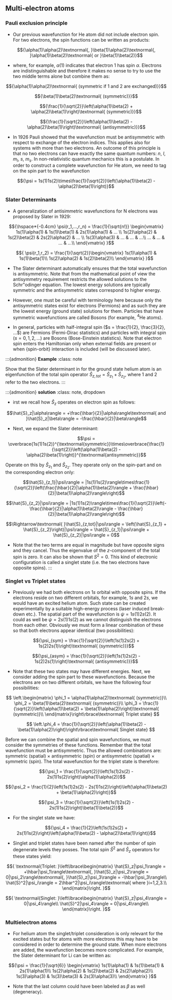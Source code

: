 ## Multi-electron atoms

### Pauli exclusion principle

- Our previous wavefunction for He atom did not include electron spin. For two electrons, the spin functions can be written as products:

$${\alpha(1)\alpha(2)\textnormal{, }\beta(1)\alpha(2)\textnormal{, }\alpha(1)\beta(2)\textnormal{ or  }\beta(1)\beta(2)}$$

- where, for example, $\alpha(1)$ indicates that electron 1 has spin $\alpha$. Electrons are indistinguishable and therefore it makes no sense to try to use the two middle terms alone but combine them as:


$${\alpha(1)\alpha(2)\textnormal{ (symmetric if 1 and 2 are exchanged)}}$$

$${\beta(1)\beta(2)\textnormal{ (symmetric)}}$$

$${\frac{1}{\sqrt{2}}\left(\alpha(1)\beta(2) + \alpha(2)\beta(1)\right)\textnormal{ (symmetric)}}$$

$${\frac{1}{\sqrt{2}}\left(\alpha(1)\beta(2) - \alpha(2)\beta(1)\right)\textnormal{ (antisymmetric)}}$$


- In 1926 Pauli showed that the wavefunction must be antisymmetric with respect to exchange of the electron indices. This applies also for systems with more than two electrons. An outcome of this principle is that no two electrons can have exactly the same quantum numbers: $n$, $l$, $m_l$, $s$, $m_s$. In non-relativistic quantum mechanics this is a postulate. In order to construct a complete wavefunction for He atom, we need to tag on the spin part to the wavefunction

$${\psi = 1s(1)1s(2)\times\frac{1}{\sqrt{2}}\left(\alpha(1)\beta(2) - \alpha(2)\beta(1)\right)}$$

### Slater Determinants

- A generalization of antisimmetric wavefunctions for N electrons was proposed by Slater in 1929:

$${\hspace*{-0.4cm}
\psi(r_1,...,r_n) = \frac{1}{\sqrt{n!}}
\begin{vmatrix}
1s(1)\alpha(1) & 1s(1)\beta(1) & 2s(1)\alpha(1) & ... \\
1s(2)\alpha(2) & 1s(2)\beta(2) & 2s(2)\alpha(2) & ... \\
1s(3)\alpha(3) & ... & ... & ...\\
... & ... & ... & ...\\
\end{vmatrix}
}$$


$${
\psi(r_1,r_2) = \frac{1}{\sqrt{2}}\begin{vmatrix}
1s(1)\alpha(1) & 1s(1)\beta(1)\\
1s(2)\alpha(2) & 1s(2)\beta(2)\\
\end{vmatrix}
}$$


- The Slater determinant automatically ensures that the total wavefunction is antisymmetric. Note that from the mathematical point of view the antisymmetry requirement restricts the allowed solutions to the Schr\"odinger equation. The lowest energy solutions are typically symmetric and the antisymmetric states correspond to higher energy. 
- However, one must be careful with terminology here because only the antisymmetric states exist for electrons (Fermions) and as such they are the lowest energy (ground state) solutions for them. Particles that have symmetric wavefunctions are called Bosons (for example, $^4$He atoms).


- In general, particles with half-integral spin ($s = \frac{1}{2}, \frac{3}{2}, ...$) are Fermions (Fermi-Dirac statistics) and particles with integral spin ($s = 0, 1, 2, ...$) are Bosons (Bose-Einstein statistics). Note that electron spin enters the Hamiltonian only when external fields are present or when {spin-orbit} interaction is included (will be discussed later).


:::{admonition} **Example**
:class: note

Show that the Slater determinant in for the ground state helium atom is an eigenfunction of the total spin operator $\hat{S}_{z,tot} = \hat{S}_{z_1} + \hat{S}_{z_2}$, where 1 and 2 refer to the two electrons.
:::

:::{admonition} **solution** 
:class: note, dropdown

- irst we recall how $\hat{S}_z$ operates on electron spin as follows:

$$\hat{S}_z|\alpha\rangle = +\frac{\hbar}{2}|\alpha\rangle\textnormal{ and }\hat{S}_z|\beta\rangle = -\frac{\hbar}{2}|\beta\rangle$$

- Next, we expand the Slater determinant:

$$\psi = \overbrace{1s(1)1s(2)}^{\textnormal{symmetric}}\times\overbrace{\frac{1}{\sqrt{2}}\left(\alpha(1)\beta(2) - \alpha(2)\beta(1)\right)}^{\textnormal{antisymmetric}}$$

Operate on this by $\hat{S}_{z_1}$ and $\hat{S}_{z_2}$. They operate only on the spin-part and on the corresponding electron only:


$$\hat{S}_{z_1}|\psi\rangle = |1s(1)1s(2)\rangle\times\frac{1}{\sqrt{2}}\left(\frac{\hbar}{2}|\alpha(1)\beta(2)\rangle + \frac{\hbar}{2}|\beta(1)\alpha(2)\rangle\right)$$

$$\hat{S}_{z_2}|\psi\rangle = |1s(1)1s(2)\rangle\times\frac{1}{\sqrt{2}}\left(-\frac{\hbar}{2}|\alpha(1)\beta(2)\rangle - \frac{\hbar}{2}|\beta(1)\alpha(2)\rangle\right)$$

$$\Rightarrow\textnormal{ }\hat{S}_{z,tot}|\psi\rangle = \left(\hat{S}_{z_1} + \hat{S}_{z_2}\right)|\psi\rangle = \hat{S}_{z_1}|\psi\rangle + \hat{S}_{z_2}|\psi\rangle = 0$$


- Note that the two terms are equal in magnitude but have opposite signs and they cancel. Thus the eigenvalue of the $z$-component of the total spin is zero. It can also be shown that $S^2 = 0$. This kind of electronic configuration is called a singlet state (i.e. the two electrons have opposite spins).
:::


### Singlet vs Triplet states

- Previously we had both electrons on $1s$ orbital with opposite spins. If the electrons reside on two different orbitals, for example, $1s$ and $2s$, we would have an excited helium atom. Such state can be created experimentally by a suitable high-energy process (laser induced break-down etc.). The spatial part of the wavefunction is $\psi = 1s(1)2s(2)$. It could as well be $\psi = 2s(1)1s(2)$ as we cannot distinguish the electrons from each other. Obviously we must form a linear combination of these so that both electrons appear identical (two possibilities):

$${\psi_{sym} = \frac{1}{\sqrt{2}}\left(1s(1)2s(2) + 1s(2)2s(1)\right)\textnormal{ (symmetric)}}$$

$${\psi_{asym} = \frac{1}{\sqrt{2}}\left(1s(1)2s(2) - 1s(2)2s(1)\right)\textnormal{ (antisymmetric)}}$$



- Note that these two states may have different energies. Next, we consider adding the spin part to these wavefunctions. Because the electrons are on two different orbitals, we have the following four possibilities:

$$
\left.\begin{matrix}
\phi_1 = \alpha(1)\alpha(2)\textnormal{ (symmetric)}\\
\phi_2 = \beta(1)\beta(2)\textnormal{ (symmetric)}\\
\phi_3 = \frac{1}{\sqrt{2}}\left(\alpha(1)\beta(2) + \beta(1)\alpha(2)\right)\textnormal{ (symmetric)}\\
\end{matrix}\right\rbrace\textnormal{ Triplet state}
$$

$$
\left.\phi_4 = \frac{1}{\sqrt{2}}\left(\alpha(1)\beta(2) - \beta(1)\alpha(2)\right)\right\rbrace\textnormal{ Singlet state}
$$

Before we can combine the spatial and spin wavefunctions, we must consider the symmetries of these functions. Remember that the total wavefunction must be antisymmetric. Thus the allowed combinations are: symmetric (spatial) $\times$ antisymmetric (spin) or antisymmetric (spatial) $\times$ symmetric (spin). The total wavefunction for the triplet state is therefore:

$${\psi_1 = \frac{1}{\sqrt{2}}\left(1s(1)2s(2) - 2s(1)1s(2)\right)\alpha(1)\alpha(2)}$$

$${\psi_2 = \frac{1}{2}\left(1s(1)2s(2) - 2s(1)1s(2)\right)\left(\alpha(1)\beta(2) + \beta(1)\alpha(2)\right)}$$

$${\psi_3 = \frac{1}{\sqrt{2}}\left(1s(1)2s(2) - 2s(1)1s(2)\right)\beta(1)\beta(2)}$$


- For the singlet state we have:

$${\psi_4 = \frac{1}{2}\left(1s(1)2s(2) + 2s(1)1s(2)\right)\left(\alpha(1)\beta(2) - \alpha(2)\beta(1)\right)}$$

- Singlet and triplet states have been named after the number of spin degenerate levels they posses. The total spin $\hat{S}^2$ and $\hat{S}_z$ operators for these states yield:

$${
\textnormal{Triplet: }\left\lbrace\begin{matrix}
\hat{S}_z|\psi_1\rangle = +\hbar|\psi_1\rangle\textnormal{, }\hat{S}_z|\psi_2\rangle = 0|\psi_2\rangle\textnormal{, }\hat{S}_z|\psi_3\rangle = -\hbar|\psi_3\rangle\\
\hat{S}^2|\psi_i\rangle = 2\hbar^2|\psi_i\rangle\textnormal{ where }i=1,2,3.\\
\end{matrix}\right.
}$$

$${
\textnormal{Singlet: }\left\lbrace\begin{matrix}
\hat{S}_z|\psi_4\rangle = 0|\psi_4\rangle\\
\hat{S}^2|\psi_4\rangle = 0|\psi_4\rangle\\
\end{matrix}\right.
}$$

### Multielectron atoms

- For helium atom the singlet/triplet consideration is only relevant for the excited states but for atoms with more electrons this may have to be considered in order to determine the ground state. 
When more electrons are added, the wavefunction becomes more complicated. For example, the Slater determinant for Li can be written as:

$${\psi = \frac{1}{\sqrt{6}}
\begin{vmatrix}
1s(1)\alpha(1) & 1s(1)\beta(1) & 2s(1)\alpha(1)\\
1s(2)\alpha(2) & 1s(2)\beta(2) & 2s(2)\alpha(2)\\
1s(3)\alpha(3) & 1s(3)\beta(3) & 2s(3)\alpha(3)\\
\end{vmatrix}
}$$

- Note that the last column could have been labeled as $\beta$ as well (degeneracy).





